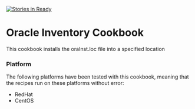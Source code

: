 [![Stories in Ready](https://badge.waffle.io/universityofderby/chef-oracle-inventory.png?label=ready&title=Ready)](https://waffle.io/universityofderby/chef-oracle-inventory)
# Oracle Inventory Cookbook
This cookbook installs the oraInst.loc file into a specified location

### Platform
The following platforms have been tested with this cookbook, meaning that the
recipes run on these platforms without error:

* RedHat
* CentOS

